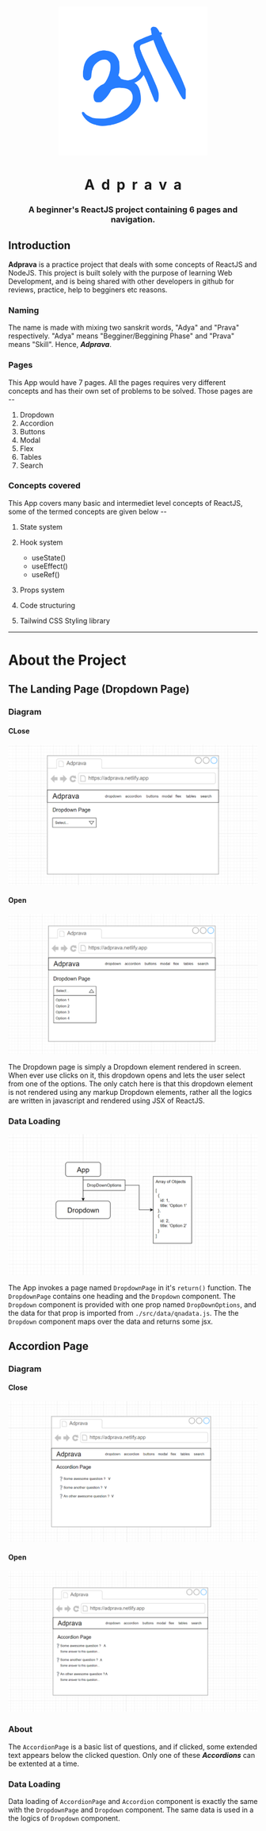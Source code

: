 

<!-- ![Adprava Logo](./src//media/logos/AA-in-hindi-trans.png)   -->
<div align="center"><img  src="./src/media/logos/blue-AA-in-hindi-trans.png" width="300" ></div>

<h1 align="center" >A&nbsp d&nbsp p&nbsp r&nbsp a&nbsp v&nbsp a</h1>

<h3 align="center" > A beginner's ReactJS project containing 6 pages and navigation. </h3>


## Introduction
**Adprava** is a practice project that deals with some concepts of ReactJS and NodeJS. This project is built solely with the purpose of learning Web Development, and is being shared with other developers in github for reviews, practice, help to begginers etc reasons.

### Naming
The name is made with mixing two sanskrit words, "Adya" and "Prava" respectively. "Adya" means "Begginer/Beggining Phase" and "Prava" means "Skill". Hence, ***Adprava***.

### Pages
This App would have 7 pages. All the pages requires very different concepts and has their own set of problems to be solved. Those pages are --
1. Dropdown
1. Accordion
1. Buttons
1. Modal
1. Flex
1. Tables 
1. Search

### Concepts covered 
This App covers many basic and intermediet level concepts of ReactJS, some of the termed concepts are given below --
1. State system
1. Hook system    
    * useState()
    * useEffect()
    * useRef()
  
1. Props system
1. Code structuring
1. Tailwind CSS Styling library

---
# About the Project
## The Landing Page (Dropdown Page)
### Diagram
#### CLose
![Dropdown](./src/media/diagrams/dropdown-mock.png)
#### Open 
![Dropdown Open](./src/media/diagrams/dropdown-open-mock.png)

The Dropdown page is simply a Dropdown element rendered in screen. When ever use clicks on it, this dropdown opens and lets the user select from one of the options. The only catch here is that this dropdown element is not rendered using any markup Dropdown elements, rather all the logics are written in javascript and rendered using JSX of ReactJS.

### Data Loading
![Dropdown Data Loading](./src/media/diagrams/dropdown-data-loading-mock.png)

The App invokes a page named `DropdownPage` in it's `return()` function. The `DropdownPage` contains one heading and the `Dropdown` component. The `Dropdown` component is provided with one prop named `DropDownOptions`, and the data for that prop is imported from `./src/data/qnadata.js`. The the `Dropdown` component maps over the data and returns some jsx.


## Accordion Page
### Diagram
#### Close
![Accordion](./src/media/diagrams/accordion-mock.png)
#### Open
![Accordion](./src/media/diagrams/accordion-open-mock.png)

### About
The `AccordionPage` is a basic list of questions, and if clicked, some extended text appears below the clicked question. Only one of these ***Accordions*** can be extented at a time.

### Data Loading
Data loading of `AccordionPage` and `Accordion` component is exactly the same with the `DropdownPage` and `Dropdown` component. The same data is used in a the logics of `Dropdown` component.




